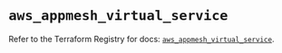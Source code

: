 # `aws_appmesh_virtual_service`

Refer to the Terraform Registry for docs: [`aws_appmesh_virtual_service`](https://registry.terraform.io/providers/hashicorp/aws/5.53.0/docs/resources/appmesh_virtual_service).
